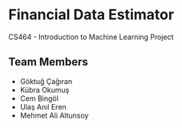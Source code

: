 # Financial Data Estimator
CS464 - Introduction to Machine Learning Project

## Team Members
- Göktuğ Çağıran
- Kübra Okumuş
- Cem Bingöl
- Ulaş Anıl Eren
- Mehmet Ali Altunsoy
